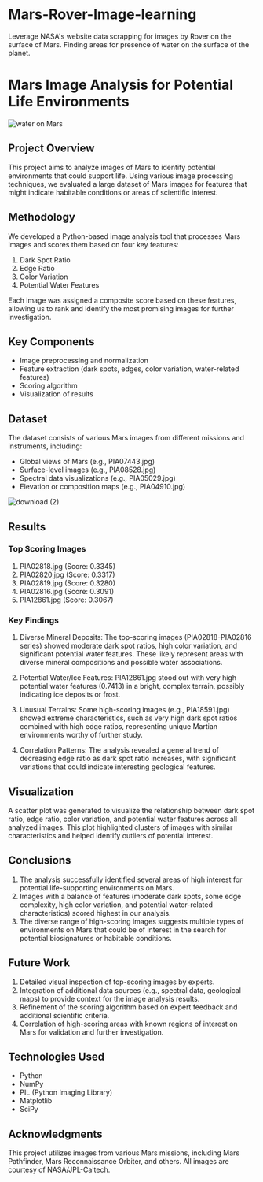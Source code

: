 # Mars-Rover-Image-learning
Leverage NASA's website data scrapping for images by Rover on the surface of Mars. Finding areas for presence of water on the surface of the planet. 


# Mars Image Analysis for Potential Life Environments

![water on Mars](https://github.com/user-attachments/assets/02fc3e7c-d484-41b2-a291-63f1d0c1c85f)


## Project Overview
This project aims to analyze images of Mars to identify potential environments that could support life. Using various image processing techniques, we evaluated a large dataset of Mars images for features that might indicate habitable conditions or areas of scientific interest.

## Methodology
We developed a Python-based image analysis tool that processes Mars images and scores them based on four key features:
1. Dark Spot Ratio
2. Edge Ratio
3. Color Variation
4. Potential Water Features

Each image was assigned a composite score based on these features, allowing us to rank and identify the most promising images for further investigation.

## Key Components
- Image preprocessing and normalization
- Feature extraction (dark spots, edges, color variation, water-related features)
- Scoring algorithm
- Visualization of results

## Dataset
The dataset consists of various Mars images from different missions and instruments, including:
- Global views of Mars (e.g., PIA07443.jpg)
- Surface-level images (e.g., PIA08528.jpg)
- Spectral data visualizations (e.g., PIA05029.jpg)
- Elevation or composition maps (e.g., PIA04910.jpg)

![download (2)](https://github.com/user-attachments/assets/b5b76e38-4615-4f4a-a325-19450e7bf9f8)


## Results

### Top Scoring Images
1. PIA02818.jpg (Score: 0.3345)
2. PIA02820.jpg (Score: 0.3317)
3. PIA02819.jpg (Score: 0.3280)
4. PIA02816.jpg (Score: 0.3091)
5. PIA12861.jpg (Score: 0.3067)

### Key Findings
1. Diverse Mineral Deposits: The top-scoring images (PIA02818-PIA02816 series) showed moderate dark spot ratios, high color variation, and significant potential water features. These likely represent areas with diverse mineral compositions and possible water associations.

2. Potential Water/Ice Features: PIA12861.jpg stood out with very high potential water features (0.7413) in a bright, complex terrain, possibly indicating ice deposits or frost.

3. Unusual Terrains: Some high-scoring images (e.g., PIA18591.jpg) showed extreme characteristics, such as very high dark spot ratios combined with high edge ratios, representing unique Martian environments worthy of further study.

4. Correlation Patterns: The analysis revealed a general trend of decreasing edge ratio as dark spot ratio increases, with significant variations that could indicate interesting geological features.

## Visualization
A scatter plot was generated to visualize the relationship between dark spot ratio, edge ratio, color variation, and potential water features across all analyzed images. This plot highlighted clusters of images with similar characteristics and helped identify outliers of potential interest.

## Conclusions
1. The analysis successfully identified several areas of high interest for potential life-supporting environments on Mars.
2. Images with a balance of features (moderate dark spots, some edge complexity, high color variation, and potential water-related characteristics) scored highest in our analysis.
3. The diverse range of high-scoring images suggests multiple types of environments on Mars that could be of interest in the search for potential biosignatures or habitable conditions.

## Future Work
1. Detailed visual inspection of top-scoring images by experts.
2. Integration of additional data sources (e.g., spectral data, geological maps) to provide context for the image analysis results.
3. Refinement of the scoring algorithm based on expert feedback and additional scientific criteria.
4. Correlation of high-scoring areas with known regions of interest on Mars for validation and further investigation.

## Technologies Used
- Python
- NumPy
- PIL (Python Imaging Library)
- Matplotlib
- SciPy

## Acknowledgments
This project utilizes images from various Mars missions, including Mars Pathfinder, Mars Reconnaissance Orbiter, and others. All images are courtesy of NASA/JPL-Caltech.
